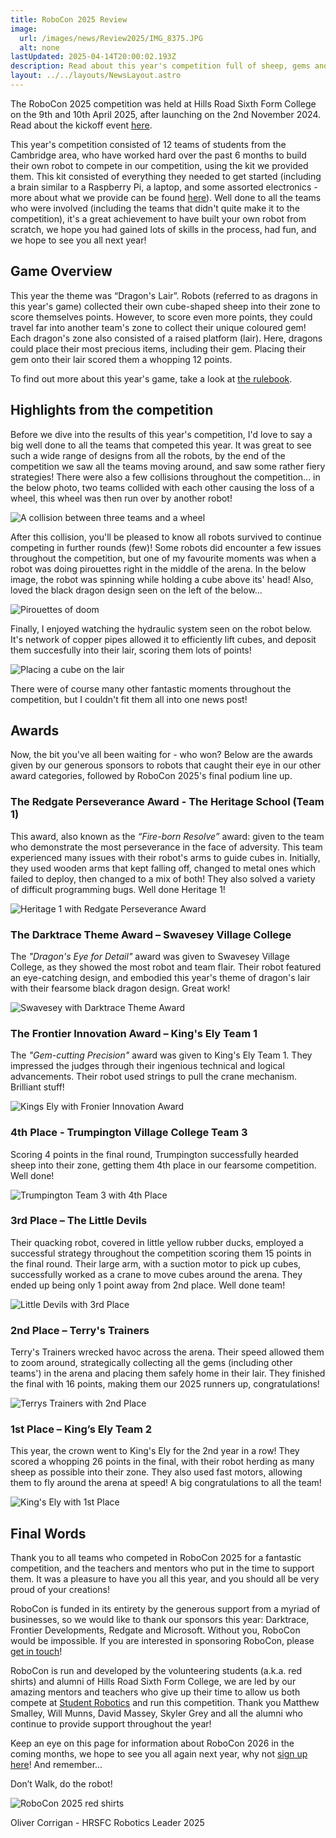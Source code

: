 ```yaml
---
title: RoboCon 2025 Review
image: 
  url: /images/news/Review2025/IMG_8375.JPG
  alt: none
lastUpdated: 2025-04-14T20:00:02.193Z
description: Read about this year's competition full of sheep, gems and epic robot dragons!
layout: ../../layouts/NewsLayout.astro
---
```

The RoboCon 2025 competition was held at Hills Road Sixth Form College on the 9th and 10th April 2025, after launching on the 2nd November 2024. Read about the kickoff event [here](/news/robocon-2025-kickoff).  

This year's competition consisted of 12 teams of students from the Cambridge area, who have worked hard over the past 6 months to build their own robot to compete in our competition, using the kit we provided them. This kit consisted of everything they needed to get started (including a brain similar to a Raspberry Pi, a laptop, and some assorted electronics - more about what we provide can be found [here](https://docs.robocon.uk/hardware/kit-list-of-parts/#items-to-be-returned)). Well done to all the teams who were involved (including the teams that didn't quite make it to the competition), it's a great achievement to have built your own robot from scratch, we hope you had gained lots of skills in the process, had fun, and we hope to see you all next year!

## Game Overview

This year the theme was “Dragon's Lair”. Robots (referred to as dragons in this year's game) collected their own cube-shaped sheep into their zone to score themselves points. However, to score even more points, they could travel far into another team's zone to collect their unique coloured gem! Each dragon's zone also consisted of a raised platform (lair). Here, dragons could place their most precious items, including their gem. Placing their gem onto their lair scored them a whopping 12 points.

To find out more about this year's game, take a look at [the rulebook](/rulebooks/Rulebook-2025.pdf).


## Highlights from the competition

Before we dive into the results of this year's competition, I'd love to say a big well done to all the teams that competed this year. It was great to see such a wide range of designs from all the robots, by the end of the competition we saw all the teams moving around, and saw some rather fiery strategies! There were also a few collisions throughout the competition... in the below photo, two teams collided with each other causing the loss of a wheel, this wheel was then run over by another robot!

![](/images/news/Review2025/IMG_8401.JPG "A collision between three teams and a wheel")

After this collision, you'll be pleased to know all robots survived to continue competing in further rounds (few)! Some robots did encounter a few issues throughout the competition, but one of my favourite moments was when a robot was doing pirouettes right in the middle of the arena. In the below image, the robot was spinning while holding a cube above its' head! Also, loved the black dragon design seen on the left of the below...

![](/images/news/Review2025/IMG_8199.JPG "Pirouettes of doom")

Finally, I enjoyed watching the hydraulic system seen on the robot below. It's network of copper pipes allowed it to efficiently lift cubes, and deposit them succesfully into their lair, scoring them lots of points!

![](/images/news/Review2025/IMG_8207.JPG "Placing a cube on the lair")

There were of course many other fantastic moments throughout the competition, but I couldn't fit them all into one news post!

## Awards

Now, the bit you've all been waiting for - who won? Below are the awards given by our generous sponsors to robots that caught their eye in our other award categories, followed by RoboCon 2025's final podium line up.

### **The Redgate Perseverance Award** - The Heritage School (Team 1)

This award, also known as the *“Fire-born Resolve”* award: given to the team who demonstrate the most perseverance in the face of
adversity. This team experienced many issues with their robot's arms to guide cubes in. Initially, they used wooden arms that kept falling off, changed to metal ones which failed to deploy, then changed to a mix of both! They also solved a variety of difficult programming bugs. Well done Heritage 1!

![](/images/news/Review2025/IMG_8456.JPG "Heritage 1 with Redgate Perseverance Award")

### **The Darktrace Theme Award** – Swavesey Village College

The *"Dragon's Eye for Detail"* award was given to Swavesey Village College, as they showed the most robot and team flair. Their robot featured an eye-catching design, and embodied this year's theme of dragon's lair with their fearsome black dragon design. Great work!

![](/images/news/Review2025/IMG_8467.JPG "Swavesey with Darktrace Theme Award")

### **The Frontier Innovation Award** – King's Ely Team 1

The *"Gem-cutting Precision"* award was given to King's Ely Team 1. They impressed the judges through their ingenious technical and logical advancements. Their robot used strings to pull the crane mechanism. Brilliant stuff!

![](/images/news/Review2025/IMG_8470.JPG "Kings Ely with Fronier Innovation Award")

### **4th Place** - Trumpington Village College Team 3

Scoring 4 points in the final round, Trumpington successfully hearded sheep into their zone, getting them 4th place in our fearsome competition. Well done!

![](/images/news/Review2025/IMG_8475.JPG "Trumpington Team 3 with 4th Place")

### **3rd Place** – The Little Devils

Their quacking robot, covered in little yellow rubber ducks, employed a successful strategy throughout the competition scoring them 15 points in the final round. Their large arm, with a suction motor to pick up cubes, successfully worked as a crane to move cubes around the arena. They ended up being only 1 point away from 2nd place. Well done team!

![](/images/news/Review2025/IMG_8479.JPG "Little Devils with 3rd Place")

### **2nd Place** – Terry's Trainers

Terry's Trainers wrecked havoc across the arena. Their speed allowed them to zoom around, strategically collecting all the gems (including other teams') in the arena and placing them safely home in their lair. They finished the final with 16 points, making them our 2025 runners up, congratulations!

![](/images/news/Review2025/IMG_8485cropped.jpg "Terrys Trainers with 2nd Place")

### **1st Place** – King’s Ely Team 2

This year, the crown went to King's Ely for the 2nd year in a row! They scored a whopping 26 points in the final, with their robot herding as many sheep as possible into their zone. They also used fast motors, allowing them to fly around the arena at speed! A big congratulations to all the team!

![](/images/news/Review2025/IMG_8491.JPG "King's Ely with 1st Place")

## Final Words

Thank you to all teams who competed in RoboCon 2025 for a fantastic competition, and the teachers and mentors who put in the time to support them. It was a pleasure to have you all this year, and you should all be very proud of your creations!

RoboCon is funded in its entirety by the generous support from a myriad of businesses, so we would like to thank our sponsors this year: Darktrace, Frontier Developments, Redgate and Microsoft. Without you, RoboCon would be impossible. If you are interested in sponsoring RoboCon, please [get in touch](/sponsor)!

RoboCon is run and developed by the volunteering students (a.k.a. red shirts) and alumni of Hills Road Sixth Form College, we are led by our amazing mentors and teachers who give up their time to allow us both compete at [Student Robotics](https://srobo.org) and run this competition. Thank you Matthew Smalley, Will Munns, David Massey, Skyler Grey and all the alumni who continue to provide support throughout the year!

Keep an eye on this page for information about RoboCon 2026 in the coming months, we hope to see you all again next year, why not [sign up here](/compete)! And remember…

Don’t Walk, do the robot!

![](/images/news/Review2025/IMG_8498.JPG "RoboCon 2025 red shirts")

Oliver Corrigan - HRSFC Robotics Leader 2025